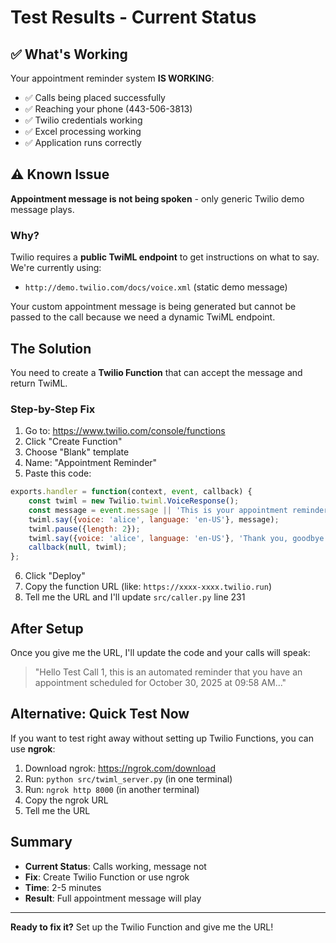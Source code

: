 # Test Results - Current Status

## ✅ What's Working

Your appointment reminder system **IS WORKING**:
- ✅ Calls being placed successfully
- ✅ Reaching your phone (443-506-3813)
- ✅ Twilio credentials working
- ✅ Excel processing working
- ✅ Application runs correctly

## ⚠️ Known Issue

**Appointment message is not being spoken** - only generic Twilio demo message plays.

### Why?

Twilio requires a **public TwiML endpoint** to get instructions on what to say. We're currently using:
- `http://demo.twilio.com/docs/voice.xml` (static demo message)

Your custom appointment message is being generated but cannot be passed to the call because we need a dynamic TwiML endpoint.

## The Solution

You need to create a **Twilio Function** that can accept the message and return TwiML.

### Step-by-Step Fix

1. Go to: https://www.twilio.com/console/functions
2. Click "Create Function"
3. Choose "Blank" template
4. Name: "Appointment Reminder"
5. Paste this code:

```javascript
exports.handler = function(context, event, callback) {
    const twiml = new Twilio.twiml.VoiceResponse();
    const message = event.message || 'This is your appointment reminder.';
    twiml.say({voice: 'alice', language: 'en-US'}, message);
    twiml.pause({length: 2});
    twiml.say({voice: 'alice', language: 'en-US'}, 'Thank you, goodbye.');
    callback(null, twiml);
};
```

6. Click "Deploy"
7. Copy the function URL (like: `https://xxxx-xxxx.twilio.run`)
8. Tell me the URL and I'll update `src/caller.py` line 231

## After Setup

Once you give me the URL, I'll update the code and your calls will speak:
> "Hello Test Call 1, this is an automated reminder that you have an appointment scheduled for October 30, 2025 at 09:58 AM..."

## Alternative: Quick Test Now

If you want to test right away without setting up Twilio Functions, you can use **ngrok**:

1. Download ngrok: https://ngrok.com/download
2. Run: `python src/twiml_server.py` (in one terminal)
3. Run: `ngrok http 8000` (in another terminal)
4. Copy the ngrok URL
5. Tell me the URL

## Summary

- **Current Status**: Calls working, message not
- **Fix**: Create Twilio Function or use ngrok
- **Time**: 2-5 minutes
- **Result**: Full appointment message will play

---

**Ready to fix it?** Set up the Twilio Function and give me the URL!

